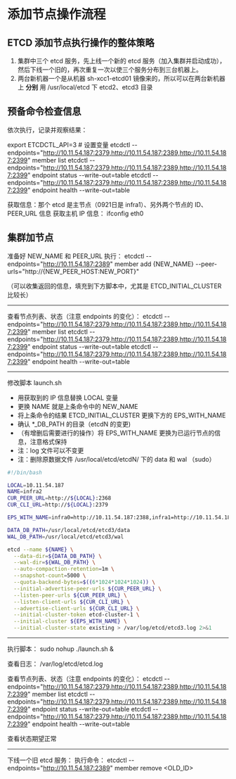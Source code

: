 # 添加节点操作流程


## ETCD 添加节点执行操作的整体策略

1. 集群中三个 etcd 服务，先上线一个新的 etcd 服务（加入集群并启动成功），然后下线一个旧的，再次重复一次以使三个服务分布到三台机器上。
2. 两台新机器一个是从机器 sh-xcc1-etcd01 镜像来的，所以可以在两台新机器上 **分别** 用 /usr/local/etcd 下 etcd2、etcd3 目录



## 预备命令检查信息

依次执行，记录并观察结果：

export ETCDCTL_API=3 # 设置变量
etcdctl --endpoints="http://10.11.54.187:2379,http://10.11.54.187:2389,http://10.11.54.187:2399" member list
etcdctl --endpoints="http://10.11.54.187:2379,http://10.11.54.187:2389,http://10.11.54.187:2399" endpoint status --write-out=table
etcdctl --endpoints="http://10.11.54.187:2379,http://10.11.54.187:2389,http://10.11.54.187:2399" endpoint health --write-out=table

获取信息：那个 etcd 是主节点（0921日是 infra1）、另外两个节点的 ID、 PEER_URL 信息
获取主机 IP 信息： ifconfig eth0


## 集群加节点

准备好 NEW_NAME 和 PEER_URL 执行：
etcdctl --endpoints="http://10.11.54.187:2389" member add {NEW_NAME} --peer-urls="http://{NEW_PEER_HOST:NEW_PORT}"

（可以收集返回的信息，填充到下方脚本中，尤其是 ETCD_INITIAL_CLUSTER 比较长）

---

查看节点列表、状态（注意 endpoints 的变化）：
etcdctl --endpoints="http://10.11.54.187:2379,http://10.11.54.187:2389,http://10.11.54.187:2399" member list
etcdctl --endpoints="http://10.11.54.187:2379,http://10.11.54.187:2389,http://10.11.54.187:2399" endpoint status --write-out=table
etcdctl --endpoints="http://10.11.54.187:2379,http://10.11.54.187:2389,http://10.11.54.187:2399" endpoint health --write-out=table

---

修改脚本 launch.sh

- 用获取到的 IP 信息替换 LOCAL 变量
- 更换 NAME 就是上条命令中的 NEW_NAME
- 将上条命令的结果 ETCD_INITIAL_CLUSTER 更换下方的 EPS_WITH_NAME
- 确认 \*\_DB\_PATH 的目录（etcdN 的变更)
- （有增删后需要进行的操作）将 EPS_WITH_NAME 更换为已运行节点的信息，注意格式保持
- 注：log 文件可以不变更
- 注：删除原数据文件 /usr/local/etcd/etcdN/ 下的 data 和 wal （sudo）

```sh
#!/bin/bash

LOCAL=10.11.54.187
NAME=infra2
CUR_PEER_URL=http://${LOCAL}:2368
CUR_CLI_URL=http://${LOCAL}:2379

EPS_WITH_NAME=infra0=http://10.11.54.187:2388,infra1=http://10.11.54.187:2378,infra2=http://10.11.54.187:2368

DATA_DB_PATH=/usr/local/etcd/etcd3/data
WAL_DB_PATH=/usr/local/etcd/etcd3/wal

etcd --name ${NAME} \
  --data-dir=${DATA_DB_PATH} \
  --wal-dir=${WAL_DB_PATH} \
  --auto-compaction-retention=1m \
  --snapshot-count=5000 \
  --quota-backend-bytes=$((6*1024*1024*1024)) \
  --initial-advertise-peer-urls ${CUR_PEER_URL} \
  --listen-peer-urls ${CUR_PEER_URL} \
  --listen-client-urls ${CUR_CLI_URL} \
  --advertise-client-urls ${CUR_CLI_URL} \
  --initial-cluster-token etcd-cluster-1 \
  --initial-cluster ${EPS_WITH_NAME} \
  --initial-cluster-state existing > /var/log/etcd/etcd3.log 2>&1
```

---

执行脚本： sudo nohup ./launch.sh &

查看日志： /var/log/etcd/etcd.log

查看节点列表、状态（注意 endpoints 的变化）：
etcdctl --endpoints="http://10.11.54.187:2379,http://10.11.54.187:2389,http://10.11.54.187:2399" member list
etcdctl --endpoints="http://10.11.54.187:2379,http://10.11.54.187:2389,http://10.11.54.187:2399" endpoint status --write-out=table
etcdctl --endpoints="http://10.11.54.187:2379,http://10.11.54.187:2389,http://10.11.54.187:2399" endpoint health --write-out=table

查看状态期望正常

---

下线一个旧 etcd 服务：
执行命令： etcdctl --endpoints="http://10.11.54.187:2389" member remove <OLD_ID>
